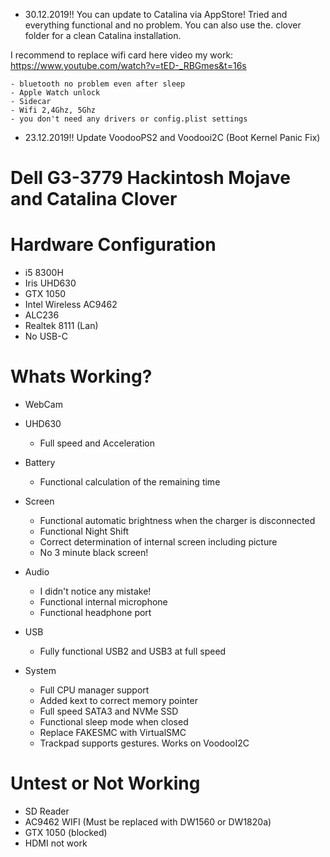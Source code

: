 * 30.12.2019!!	You can update to Catalina via AppStore! Tried and everything functional and no problem. You can also use the. clover folder for a clean Catalina installation.

I recommend to replace wifi card here video my work: https://www.youtube.com/watch?v=tED-_RBGmes&t=16s
	
	- bluetooth no problem even after sleep
	- Apple Watch unlock
	- Sidecar
	- Wifi 2,4Ghz, 5Ghz
	- you don't need any drivers or config.plist settings
	
* 23.12.2019!! Update VoodooPS2 and Voodooi2C (Boot Kernel Panic Fix)

# Dell G3-3779 Hackintosh Mojave and Catalina Clover

# Hardware Configuration
* i5 8300H 
* Iris UHD630 
* GTX 1050
* Intel Wireless AC9462 
* ALC236 
* Realtek 8111 (Lan)
* No USB-C

# Whats Working?

* WebCam

* UHD630

	- Full speed and Acceleration
	
* Battery

	- Functional calculation of the remaining time
	
* Screen

	- Functional automatic brightness when the charger is disconnected
	- Functional Night Shift
	- Correct determination of internal screen including picture
	- No 3 minute black screen!
	
* Audio

	- I didn't notice any mistake!
	- Functional internal microphone
	- Functional headphone port
	
* USB

	- Fully functional USB2 and USB3 at full speed

* System

	- Full CPU manager support
	- Added kext to correct memory pointer
	- Full speed SATA3 and NVMe SSD
	- Functional sleep mode when closed
	- Replace FAKESMC with VirtualSMC
	- Trackpad supports gestures. Works on VoodooI2C
	
# Untest or Not Working
* SD Reader 
* AC9462 WIFI (Must be replaced with DW1560 or DW1820a)
* GTX 1050 (blocked) 
* HDMI not work
